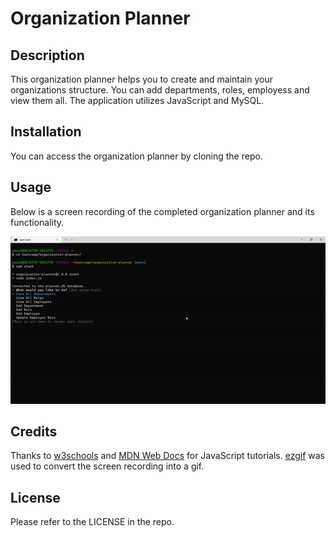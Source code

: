 # Organization Planner

## Description

This organization planner helps you to create and maintain your organizations structure. You can add departments, roles, employess and view them all. The application utilizes JavaScript and MySQL. 

## Installation

You can access the organization planner by cloning the repo. 

## Usage

Below is a screen recording of the completed organization planner and its functionality.

![Organization Planner Screen Recording](assets/images/organization-planner-screen-recording.gif)

## Credits

Thanks to [w3schools](https://w3schools.com) and [MDN Web Docs](https://developer.mozilla.org/en-US/) for JavaScript tutorials. [ezgif](https://ezgif.com) was used to convert the screen recording into a gif.

## License

Please refer to the LICENSE in the repo.
